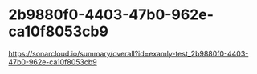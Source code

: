 # 2b9880f0-4403-47b0-962e-ca10f8053cb9
https://sonarcloud.io/summary/overall?id=examly-test_2b9880f0-4403-47b0-962e-ca10f8053cb9
